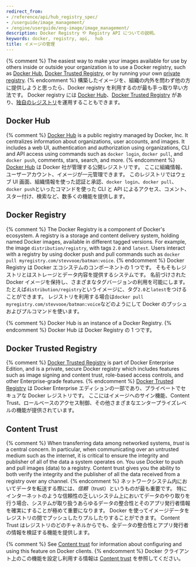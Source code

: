 ```yaml
---
redirect_from:
- /reference/api/hub_registry_spec/
- /userguide/image_management/
- /engine/userguide/eng-image/image_management/
description: Docker Registry や Registry API についての説明。
keywords: docker, registry, api,  hub
title: イメージの管理
---
```


{% comment %}
The easiest way to make your images available for use by others inside or
outside your organization is to use a Docker registry, such as [Docker Hub](#docker-hub),
[Docker Trusted Registry](#docker-trusted-registry), or
by running your own [private registry](#docker-registry).
{% endcomment %}
構築したイメージを、組織の内外を問わず他の方に提供しようと思ったら、Docker registry を利用するのが最も手っ取り早い方法です。
Docker registry には [Docker Hub](#docker-hub)、[Docker Trusted Registry](#docker-trusted-registry) があり、[独自のレジストリ](#docker-registry)を運用することもできます。


## Docker Hub

{% comment %}
[Docker Hub](/docker-hub/) is a public registry managed by Docker, Inc. It
centralizes information about organizations, user accounts, and images. It
includes a web UI, authentication and authorization using organizations, CLI and
API access using commands such as `docker login`, `docker pull`, and `docker
push`, comments, stars, search, and more.
{% endcomment %}
[Docker Hub](/docker-hub/) は Docker 社が管理する公開レジストリです。
ここに組織情報、ユーザーアカウント、イメージが一元管理できます。
このレジストリではウェブ UI 画面、組織情報を使った認証と承認、`docker login`、`docker pull`、`docker
push`といったコマンドを使った CLI と API によるアクセス、コメント、スター付け、検索など、数多くの機能を提供します。

## Docker Registry

{% comment %}
The Docker Registry is a component of Docker's ecosystem. A registry is a
storage and content delivery system, holding named Docker images, available in
different tagged versions. For example, the image `distribution/registry`, with
tags `2.0` and `latest`. Users interact with a registry by using docker push and
pull commands such as `docker pull myregistry.com/stevvooe/batman:voice`.
{% endcomment %}
Docker Registry は Docker エコシステムのコンポーネントの 1 つです。
そもそもレジストリとはストレージとデータ内容を提供するシステムです。
名前づけされた Docker イメージを保持し、さまざまなタグバージョンの利用を可能にします。
たとえば`distribution/registry`というイメージに、タグ`2.0`と`latest`をつけることができます。
レジストリを利用する場合は`docker pull myregistry.com/stevvooe/batman:voice`などのようにして Docker のプッシュおよびプルコマンドを使います。

{% comment %}
Docker Hub is an instance of a Docker Registry.
{% endcomment %}
Docker Hub は Docker Registry の 1 つです。

## Docker Trusted Registry

{% comment %}
[Docker Trusted Registry](/datacenter/dtr/2.1/guides/index.md) is part of
Docker Enterprise Edition, and is a private, secure Docker registry which
includes features such as image signing and content trust, role-based access
controls, and other Enterprise-grade features.
{% endcomment %}
[Docker Trusted Registry](/datacenter/dtr/2.1/guides/index.md) は Docker Enterprise エディションの一部であり、プライベートでセキュアな Docker レジストリです。
ここにはイメージへのサイン機能、Content Trust、ロールベースのアクセス制御、その他さまざまなエンタープライズレベルの機能が提供されています。


## Content Trust

{% comment %}
When transferring data among networked systems, *trust* is a central concern. In
particular, when communicating over an untrusted medium such as the internet, it
is critical to ensure the integrity and publisher of all of the data a system
operates on. You use Docker to push and pull images (data) to a registry.
Content trust gives you the ability to both verify the integrity and the
publisher of all the data received from a registry over any channel.
{% endcomment %}
ネットワークシステム内においてデータを転送する際には、*信頼*（trust）というものが最も重要です。
特にインターネットのような信頼性の乏しいシステム上においてデータのやり取りを行う場合、システムが取り扱うあらゆるデータの整合性とそのアプリ発行者情報を確実にすることが極めて重要になります。
Docker を使ってイメージデータをレジストリの間でプッシュしたりプルしたりすることができます。
Content Trust はレジストリのどのチャネルからでも、全データの整合性とアプリ発行者の情報を検証する機能を提供します。

{% comment %}
See [Content trust](/engine/security/trust/index.md) for information about
configuring and using this feature on Docker clients.
{% endcomment %}
Docker クライアント上のこの機能を設定し利用する情報は [Content trust](/engine/security/trust/index.md) を参照してください。
